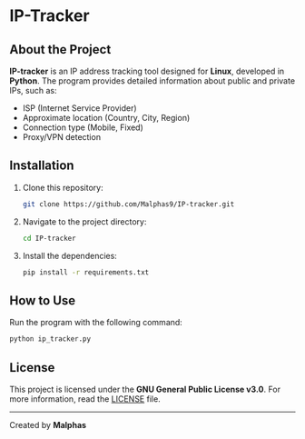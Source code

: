 # IP-Tracker

## About the Project
**IP-tracker** is an IP address tracking tool designed for **Linux**, developed in **Python**. The program provides detailed information about public and private IPs, such as:

- ISP (Internet Service Provider)
- Approximate location (Country, City, Region)
- Connection type (Mobile, Fixed)
- Proxy/VPN detection

## Installation
1. Clone this repository:
   ```bash
   git clone https://github.com/Malphas9/IP-tracker.git
   ```
2. Navigate to the project directory:
   ```bash
   cd IP-tracker
   ```
3. Install the dependencies:
   ```bash
   pip install -r requirements.txt
   ```

## How to Use
Run the program with the following command:
```bash
python ip_tracker.py
```

## License
This project is licensed under the **GNU General Public License v3.0**. For more information, read the [LICENSE](LICENSE) file.

---
Created by **Malphas**

